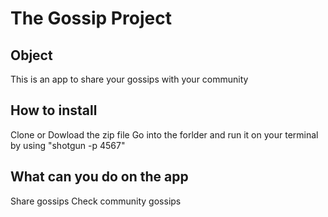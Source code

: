 # The Gossip Project

## Object
This is an app to share your gossips with your community  

## How to install

Clone or Dowload the zip file
Go into the forlder and run it on your terminal by using "shotgun -p 4567"

## What can you do on the app

Share gossips
Check community gossips 
